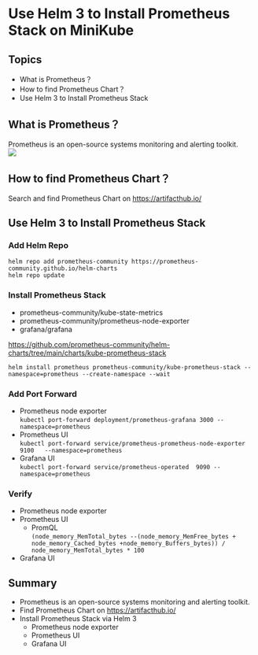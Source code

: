 # Use Helm 3 to Install Prometheus Stack on MiniKube
## Topics
- What is Prometheus？
- How to find Prometheus Chart？
- Use Helm 3 to Install Prometheus Stack

## What is Prometheus？
Prometheus is an open-source systems monitoring and alerting toolkit.  
<img src='https://prometheus.io/assets/architecture.png' >  

## How to find Prometheus Chart？
Search and find Prometheus Chart on https://artifacthub.io/

## Use Helm 3 to Install Prometheus Stack
### Add Helm Repo 
```
helm repo add prometheus-community https://prometheus-community.github.io/helm-charts
helm repo update

```
### Install Prometheus Stack
- prometheus-community/kube-state-metrics
- prometheus-community/prometheus-node-exporter
- grafana/grafana
  
https://github.com/prometheus-community/helm-charts/tree/main/charts/kube-prometheus-stack

```
helm install prometheus prometheus-community/kube-prometheus-stack --namespace=prometheus --create-namespace --wait
```

### Add Port Forward
- Prometheus node exporter  
`kubectl port-forward deployment/prometheus-grafana 3000 --namespace=prometheus`  
- Prometheus UI  
`kubectl port-forward service/prometheus-prometheus-node-exporter 9100   --namespace=prometheus`   
- Grafana UI   
`kubectl port-forward service/prometheus-operated  9090 --namespace=prometheus`

### Verify
- Prometheus node exporter
- Prometheus UI   
  - PromQL   
        ```
        (node_memory_MemTotal_bytes --(node_memory_MemFree_bytes + node_memory_Cached_bytes +node_memory_Buffers_bytes)) / node_memory_MemTotal_bytes * 100
        ```
- Grafana UI

## Summary
- Prometheus is an open-source systems monitoring and alerting toolkit.    
- Find Prometheus Chart on https://artifacthub.io/   
- Install Prometheus Stack via Helm 3  
  - Prometheus node exporter  
  - Prometheus UI  
  - Grafana UI  






